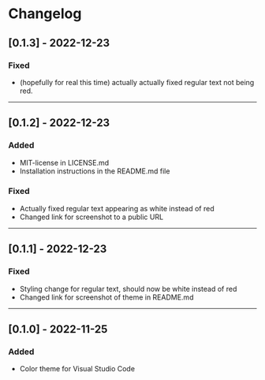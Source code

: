 # Changelog


## [0.1.3] - 2022-12-23

### Fixed
+ (hopefully for real this time) actually actually fixed regular text not being red.

---
## [0.1.2] - 2022-12-23

### Added
+ MIT-license in LICENSE.md
+ Installation instructions in the README.md file

### Fixed
+ Actually fixed regular text appearing as white instead of red
+ Changed link for screenshot to a public URL

---
## [0.1.1] - 2022-12-23

### Fixed
+ Styling change for regular text, should now be white instead of red
+ Changed link for screenshot of theme in README.md

___


## [0.1.0] - 2022-11-25

### Added

+ Color theme for Visual Studio Code